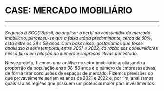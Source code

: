 # **CASE: MERCADO IMOBILIÁRIO**
---
---

*Segundo a SCOD Brasil, ao analisar o perfil do consumidor do mercado imobiliário, percebeu-se que a faixa etária predominante, cerca de 50%, está entre os 38 e 58 anos. Com base nisso, gostaríamos que fosse analisado a série temporal, entre 2007 e 2022, da razão dos consumidores nessa faixa em relação ao número e empresas ativas por estado.*

Nesse projeto, fizemos uma análise no setor imobiliário analiasando a proporção da população entre 38-58 anos e o número de empresas ativas, de forma tirar conclusões de espaços de mercado. Fizemos previsões do que provavelmente seriam os anos de 2021 e 2022 e, por fim, analisamos quais são as regiões que possuem um potencial maior para investimentos.

